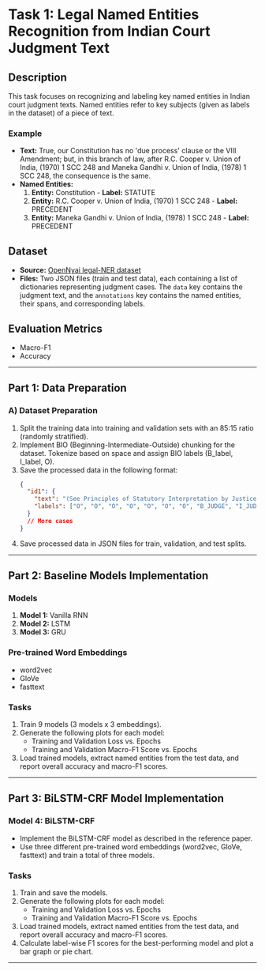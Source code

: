 # Task 1: Legal Named Entities Recognition from Indian Court Judgment Text

## Description
This task focuses on recognizing and labeling key named entities in Indian court judgment texts. Named entities refer to key subjects (given as labels in the dataset) of a piece of text.

### Example
- **Text:** True, our Constitution has no 'due process' clause or the VIII Amendment; but, in this branch of law, after R.C. Cooper v. Union of India, (1970) 1 SCC 248 and Maneka Gandhi v. Union of India, (1978) 1 SCC 248, the consequence is the same.
- **Named Entities:**
  1. **Entity:** Constitution - **Label:** STATUTE
  2. **Entity:** R.C. Cooper v. Union of India, (1970) 1 SCC 248 - **Label:** PRECEDENT
  3. **Entity:** Maneka Gandhi v. Union of India, (1978) 1 SCC 248 - **Label:** PRECEDENT

## Dataset
- **Source:** [OpenNyai legal-NER dataset](https://opennayai-dataset-link)
- **Files:** Two JSON files (train and test data), each containing a list of dictionaries representing judgment cases. The `data` key contains the judgment text, and the `annotations` key contains the named entities, their spans, and corresponding labels.

## Evaluation Metrics
- Macro-F1
- Accuracy

---

## Part 1: Data Preparation 

### A) Dataset Preparation 
1. Split the training data into training and validation sets with an 85:15 ratio (randomly stratified).
2. Implement BIO (Beginning-Intermediate-Outside) chunking for the dataset. Tokenize based on space and assign BIO labels (B_label, I_label, O).
3. Save the processed data in the following format:
    ```json
    {
      "id1": {
        "text": "(See Principles of Statutory Interpretation by Justice G.P. Singh, 9th Edn., 2004 at p. 438.).",
        "labels": ["O", "O", "O", "O", "O", "O", "O", "B_JUDGE", "I_JUDGE", "O", "O", "O", "O", "O", "O", "O"]
      }
      // More cases
    }
    ```
4. Save processed data in JSON files for train, validation, and test splits.

---

## Part 2: Baseline Models Implementation 

### Models
1. **Model 1:** Vanilla RNN  
2. **Model 2:** LSTM         
3. **Model 3:** GRU          

### Pre-trained Word Embeddings
- word2vec
- GloVe
- fasttext

### Tasks
1. Train 9 models (3 models x 3 embeddings).
2. Generate the following plots for each model:
    - Training and Validation Loss vs. Epochs
    - Training and Validation Macro-F1 Score vs. Epochs
3. Load trained models, extract named entities from the test data, and report overall accuracy and macro-F1 scores.

---

## Part 3: BiLSTM-CRF Model Implementation 

### Model 4: BiLSTM-CRF 
- Implement the BiLSTM-CRF model as described in the reference paper.
- Use three different pre-trained word embeddings (word2vec, GloVe, fasttext) and train a total of three models.

### Tasks
1. Train and save the models.
2. Generate the following plots for each model:
    - Training and Validation Loss vs. Epochs
    - Training and Validation Macro-F1 Score vs. Epochs
3. Load trained models, extract named entities from the test data, and report overall accuracy and macro-F1 scores.
4. Calculate label-wise F1 scores for the best-performing model and plot a bar graph or pie chart.

---


